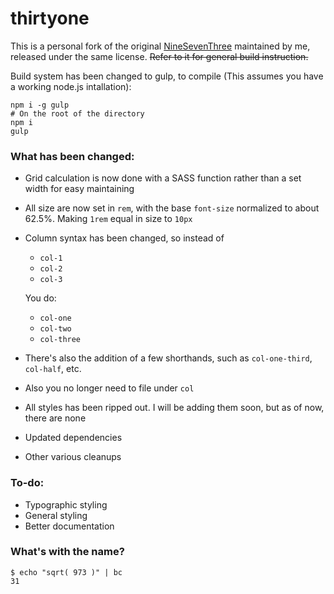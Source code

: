# thirtyone

This is a personal fork of the original
[NineSevenThree](https://github.com/resir014/NineSevenThree)
maintained by me, released under the same license. <s>Refer to it for general
build instruction.</s>

Build system has been changed to gulp, to compile (This assumes you have
a working node.js intallation):

    npm i -g gulp
    # On the root of the directory
    npm i
    gulp

### What has been changed:

* Grid calculation is now done with a SASS function rather than a set width
  for easy maintaining
* All size are now set in `rem`, with the base `font-size` normalized to about
  62.5%. Making `1rem` equal in size to `10px`
* Column syntax has been changed, so instead of
  * `col-1`
  * `col-2`
  * `col-3`

  You do:

  * `col-one`
  * `col-two`
  * `col-three`


* There's also the addition of a few shorthands, such as `col-one-third`, `col-half`, etc.
* Also you no longer need to file under `col`
* All styles has been ripped out. I will be adding them soon, but as of now,
  there are none
* Updated dependencies
* Other various cleanups

### To-do:

* Typographic styling
* General styling
* Better documentation


### What's with the name?

    $ echo "sqrt( 973 )" | bc
    31
